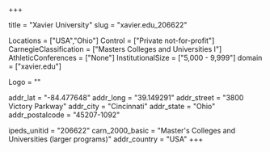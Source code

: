 
+++

title = "Xavier University"
slug = "xavier.edu_206622"

Locations = ["USA","Ohio"]
Control = ["Private not-for-profit"]
CarnegieClassification = ["Masters Colleges and Universities I"]
AthleticConferences = ["None"]
InstitutionalSize = ["5,000 - 9,999"]
domain = ["xavier.edu"]

Logo = ""

addr_lat = "-84.477648"
addr_long = "39.149291"
addr_street = "3800 Victory Parkway"
addr_city = "Cincinnati"
addr_state = "Ohio"
addr_postalcode = "45207-1092"

ipeds_unitid = "206622"
carn_2000_basic = "Master's Colleges and Universities (larger programs)"
addr_country = "USA"
+++
    
